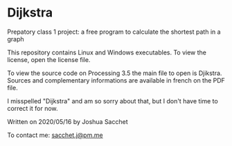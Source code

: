 # Dijkstra
Prepatory class 1 project: a free program to calculate the shortest path in a graph


This repository contains Linux and Windows executables.
To view the license, open the license file.

To view the source code on Processing 3.5 the main file to open is Djikstra.
Sources and complementary informations are available in french on the PDF file.


I misspelled "Dijkstra" and am so sorry about that, but I don't have time to correct it for now.


Written on 2020/05/16 by Joshua Sacchet

To contact me: sacchet.j@pm.me
